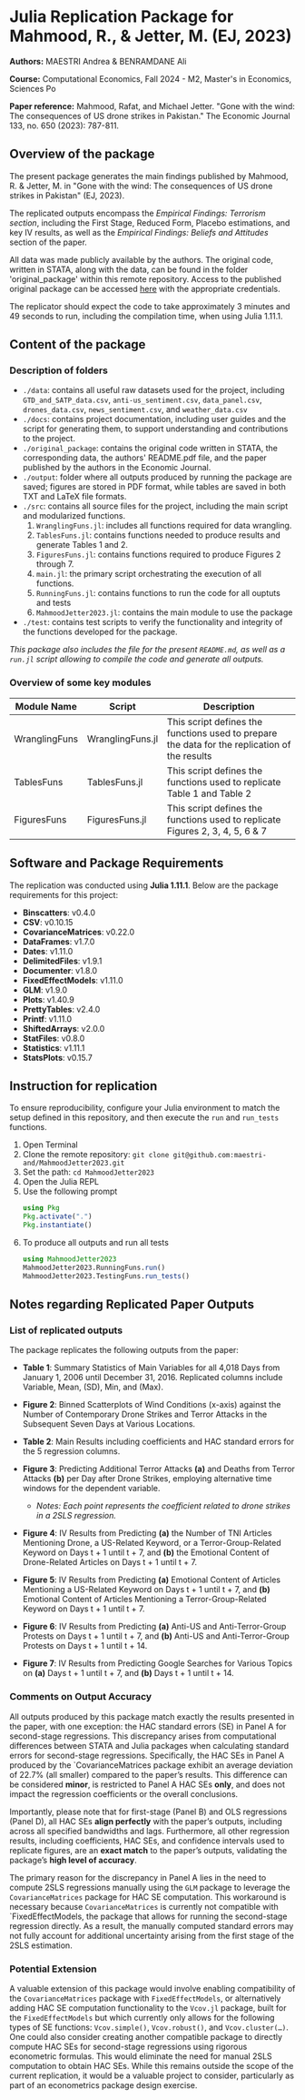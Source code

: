 # Julia Replication Package for Mahmood, R., & Jetter, M. (EJ, 2023)

**Authors:** MAESTRI Andrea & BENRAMDANE Ali

**Course:** Computational Economics, Fall 2024 - M2, Master's in Economics, Sciences Po

**Paper reference:** Mahmood, Rafat, and Michael Jetter. "Gone with the wind: The consequences of US drone strikes in Pakistan." The Economic Journal 133, no. 650 (2023): 787-811.

## Overview of the package

The present package generates the main findings published by Mahmood, R. & Jetter, M. in "Gone with the wind: The consequences of US drone strikes in Pakistan" (EJ, 2023).

The replicated outputs encompass the *Empirical Findings: Terrorism section*, including the First Stage, Reduced Form, Placebo estimations, and key IV results, as well as the *Empirical Findings: Beliefs and Attitudes* section of the paper.

All data was made publicly available by the authors. The original code, written in STATA, along with the data, can be found in the folder 'original_package' within this remote repository. Access to the published original package can be accessed [here](https://academic.oup.com/ej/article-abstract/133/650/787/6751902) with the appropriate credentials.

The replicator should expect the code to take approximately 3 minutes and 49 seconds to run, including the compilation time, when using Julia 1.11.1.

## Content of the package

### Description of folders
- `./data`: contains all useful raw datasets used for the project, including `GTD_and_SATP_data.csv`, `anti-us_sentiment.csv`, `data_panel.csv`, `drones_data.csv`, `news_sentiment.csv`, and `weather_data.csv`
- `./docs`: contains project documentation, including user guides and the script for generating them, to support understanding and contributions to the project.
- `./original_package`: contains the original code written in STATA, the corresponding data, the authors' README.pdf file, and the paper published by the authors in the Economic Journal.
- `./output`: folder where all outputs produced by running the package are saved; figures are stored in PDF format, while tables are saved in both TXT and LaTeX file formats.
- `./src`: contains all source files for the project, including the main script and modularized functions.
  1. `WranglingFuns.jl`: includes all functions required for data wrangling.
  2. `TablesFuns.jl`: contains functions needed to produce results and generate Tables 1 and 2.
  3. `FiguresFuns.jl`: contains functions required to produce Figures 2 through 7.
  4. `main.jl`: the primary script orchestrating the execution of all functions.
  5. `RunningFuns.jl`: contains functions to run the code for all ouptuts and tests
  6. `MahmoodJetter2023.jl`: contains the main module to use the package
- `./test`: contains test scripts to verify the functionality and integrity of the functions developed for the package.

*This package also includes the file for the present `README.md`, as well as a `run.jl` script allowing to compile the code and generate all outputs.*

### Overview of some key modules
| Module Name   | Script            | Description                                                                             |
|---------------|-------------------|-----------------------------------------------------------------------------------------|
| WranglingFuns | WranglingFuns.jl | This script defines the functions used to prepare the data for the replication of the results |
| TablesFuns    | TablesFuns.jl    | This script defines the functions used to replicate Table 1 and Table 2                |
| FiguresFuns   | FiguresFuns.jl   | This script defines the functions used to replicate Figures 2, 3, 4, 5, 6 & 7         |


## Software and Package Requirements

The replication was conducted using **Julia 1.11.1**. Below are the package requirements for this project:

- **Binscatters**: v0.4.0
- **CSV**: v0.10.15
- **CovarianceMatrices**: v0.22.0
- **DataFrames**: v1.7.0
- **Dates**: v1.11.0
- **DelimitedFiles**: v1.9.1
- **Documenter**: v1.8.0
- **FixedEffectModels**: v1.11.0
- **GLM**: v1.9.0
- **Plots**: v1.40.9
- **PrettyTables**: v2.4.0
- **Printf**: v1.11.0
- **ShiftedArrays**: v2.0.0
- **StatFiles**: v0.8.0
- **Statistics**: v1.11.1
- **StatsPlots**: v0.15.7

## Instruction for replication

To ensure reproducibility, configure your Julia environment to match the setup defined in this repository, and then execute the `run` and `run_tests` functions.
1. Open Terminal
2. Clone the remote repository: `git clone git@github.com:maestri-and/MahmoodJetter2023.git`
3. Set the path: `cd MahmoodJetter2023`
4. Open the Julia REPL
5. Use the following prompt
    ```julia
    using Pkg
    Pkg.activate(".")
    Pkg.instantiate()
    ```
6. To produce all outputs and run all tests
    ```Julia
    using MahmoodJetter2023
    MahmoodJetter2023.RunningFuns.run()
    MahmoodJetter2023.TestingFuns.run_tests()
    ```

## Notes regarding Replicated Paper Outputs 

### List of replicated outputs
The package replicates the following outputs from the paper:
- **Table 1**: Summary Statistics of Main Variables for all 4,018 Days from January 1, 2006 until December 31, 2016. Replicated columns include Variable, Mean, (SD), Min, and (Max).
  
- **Figure 2**: Binned Scatterplots of Wind Conditions (x-axis) against the Number of Contemporary Drone Strikes and Terror Attacks in the Subsequent Seven Days at Various Locations.
  
- **Table 2**: Main Results including coefficients and HAC standard errors for the 5 regression columns.
  
- **Figure 3**: Predicting Additional Terror Attacks **(a)** and Deaths from Terror Attacks **(b)** per Day after Drone Strikes, employing alternative time windows for the dependent variable. 
  - *Notes: Each point represents the coefficient related to drone strikes in a 2SLS regression.*
  
- **Figure 4**: IV Results from Predicting **(a)** the Number of TNI Articles Mentioning Drone, a US-Related Keyword, or a Terror-Group-Related Keyword on Days t + 1 until t + 7, and **(b)** the Emotional Content of Drone-Related Articles on Days t + 1 until t + 7.
  
- **Figure 5**: IV Results from Predicting **(a)** Emotional Content of Articles Mentioning a US-Related Keyword on Days t + 1 until t + 7, and **(b)** Emotional Content of Articles Mentioning a Terror-Group-Related Keyword on Days t + 1 until t + 7.
  
- **Figure 6**: IV Results from Predicting **(a)** Anti-US and Anti-Terror-Group Protests on Days t + 1 until t + 7, and **(b)** Anti-US and Anti-Terror-Group Protests on Days t + 1 until t + 14.
  
- **Figure 7**: IV Results from Predicting Google Searches for Various Topics on **(a)** Days t + 1 until t + 7, and **(b)** Days t + 1 until t + 14.

### Comments on Output Accuracy

All outputs produced by this package match exactly the results presented in the paper, with one exception: the HAC standard errors (SE) in Panel A for second-stage regressions. This discrepancy arises from computational differences between STATA and Julia packages when calculating standard errors for second-stage regressions. Specifically, the HAC SEs in Panel A produced by the `CovarianceMatrices package exhibit an average deviation of 22.7% (all smaller) compared to the paper’s results. This difference can be considered **minor**, is restricted to Panel A HAC SEs **only**, and does not impact the regression coefficients or the overall conclusions. 

Importantly, please note that for first-stage (Panel B) and OLS regressions (Panel D), all HAC SEs **align perfectly** with the paper’s outputs, including across all specified bandwidths and lags. Furthermore, all other regression results, including coefficients, HAC SEs, and confidence intervals used to replicate figures, are an **exact match** to the paper’s outputs, validating the package’s **high level of accuracy**.

The primary reason for the discrepancy in Panel A lies in the need to compute 2SLS regressions manually using the `GLM` package to leverage the `CovarianceMatrices` package for HAC SE computation. This workaround is necessary because `CovarianceMatrices` is currently not compatible with `FixedEffectModels, the package that allows for running the second-stage regression directly. As a result, the manually computed standard errors may not fully account for additional uncertainty arising from the first stage of the 2SLS estimation.

### Potential Extension 

A valuable extension of this package would involve enabling compatibility of the `CovarianceMatrices` package with `FixedEffectModels`, or alternatively adding HAC SE computation functionality to the `Vcov.jl` package, built for the `FixedEffectModels` but which currently only allows for the following types of SE functions: `Vcov.simple()`, `Vcov.robust()`, and `Vcov.cluster(…)`. One could also consider creating another compatible package to directly compute HAC SEs for second-stage regressions using rigorous econometric formulas. This would eliminate the need for manual 2SLS computation to obtain HAC SEs. While this remains outside the scope of the current replication, it would be a valuable project to consider, particularly as part of an econometrics package design exercise.






